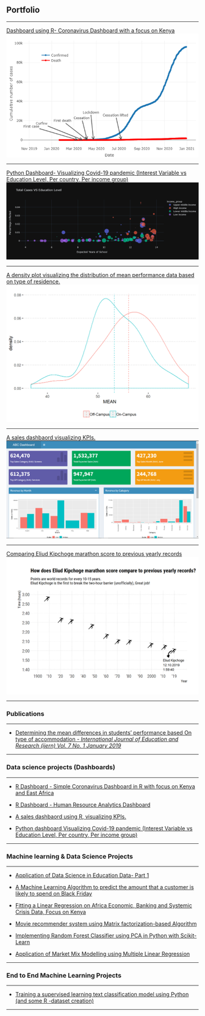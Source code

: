 ## Portfolio

---
[Dashboard using R- Coronavirus Dashboard with a focus on Kenya](https://rpubs.com/Gichere/709231)
<img src="images/newplot.png?raw=true"/>

---
[Python Dashboard- Visualizing Covid-19 pandemic (Interest Variable vs Education Level, Per country, Per income group)]()
<img src="images/ash2.png?raw=true"/>

---
[A density plot visualizing the distribution of mean performance data based on type of residence.]()
<img src="images/pr.png?raw=true"/>

---
[A sales dashbaord visualizing KPIs.](https://hawkdatahub.shinyapps.io/sales_dashboard/?_ga=2.71536976.291722284.1609428836-2101591688.1609428836)
<img src="images/shiny.png?raw=true"/>

---
[Comparing Eliud Kipchoge marathon score to previous yearly records](https://github.com/Gichere/visiualizing-kipchoge-new-record/)
<img src="images/kip.png?raw=true"/>

---

### Publications
---
- [Determining the mean differences in students’ performance based
On type of accommodation *- International Journal of Education and Research (ijern) Vol. 7 No. 1 January 2019*](http://www.ijern.com/journal/2019/January-2019/02.pdf/)

---
### Data science projects (Dashboards)
---
- [R Dashboard - Simple Coronavirus Dashboard in R with focus on Kenya and East Africa](https://rpubs.com/Gichere/709231)

- [R Dashboard - Human Resource Analytics Dashboard](https://hawkdatahub.shinyapps.io/hr_analytics_dashboard/?_ga=2.9000438.291722284.1609428836-2101591688.1609428836#section-dashboard)

- [A sales dashbaord using R, visualizing KPIs.](https://hawkdatahub.shinyapps.io/sales_dashboard/?_ga=2.71536976.291722284.1609428836-2101591688.1609428836)

- [Python dashboard Visualizing Covid-19 pandemic (Interest Variable vs Education Level, Per country, Per income group)](https://github.com/Gichere/visualizing-covid19-worldwide/blob/main/visualizing_Covid_19_using_python.ipynb/)

---
### Machine learning & Data Science Projects
---
- [Application of Data Science in Education Data- Part 1](https://rpubs.com/Gichere/data_science_with_Gichere/)

- [A Machine Learning Algorithm to predict the amount that a customer is likely to spend on Black Friday](https://github.com/Gichere/machine-learning-linear-regression/blob/main/linear_regression_ML.ipynb/)

- [Fitting a Linear Regression on Africa Economic, Banking and Systemic Crisis Data, Focus on Kenya](https://github.com/Gichere/time_series_regression_model/blob/main/linear_regression_project.ipynb/)

- [Movie recommender system using Matrix factorization-based Algorithm](https://github.com/Gichere/movie-recommendation-system-using-matrix-factorization/blob/main/movie_recommender_system.ipynb/)

- [Implementing Random Forest Classifier using PCA in Python with Scikit-Learn](https://github.com/Gichere/random-forest-with-PCA/blob/main/PCA_with_Scikit_learn.ipynb/)

- [Application of Market Mix Modelling using Multiple Linear Regression](https://github.com/Gichere/marketing-mixed-models-using-MLR/blob/main/README.md)

---
### End to End Machine Learning Projects
---
- [Training a supervised learning text classification model using Python (and some R -dataset creation)](http://example.com/)

---
